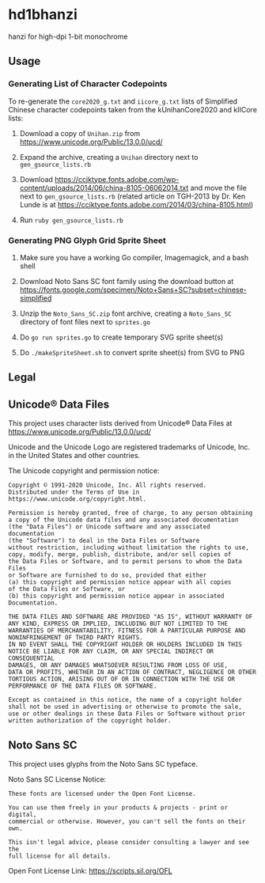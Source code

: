 # hd1bhanzi
hanzi for high-dpi 1-bit monochrome

## Usage

### Generating List of Character Codepoints

To re-generate the `core2020_g.txt` and `iicore_g.txt` lists of Simplified Chinese
character codepoints taken from the kUnihanCore2020 and kIICore lists:

1. Download a copy of `Unihan.zip` from https://www.unicode.org/Public/13.0.0/ucd/

2. Expand the archive, creating a `Unihan` directory next to `gen_gsource_lists.rb`

3. Download https://ccjktype.fonts.adobe.com/wp-content/uploads/2014/06/china-8105-06062014.txt
   and move the file next to `gen_gsource_lists.rb` (related article on TGH-2013 by
   Dr. Ken Lunde is at https://ccjktype.fonts.adobe.com/2014/03/china-8105.html)

3. Run `ruby gen_gsource_lists.rb`


### Generating PNG Glyph Grid Sprite Sheet

1. Make sure you have a working Go compiler, Imagemagick, and a bash shell

2. Download Noto Sans SC font family using the download button at
   https://fonts.google.com/specimen/Noto+Sans+SC?subset=chinese-simplified

3. Unzip the `Noto_Sans_SC.zip` font archive, creating a `Noto_Sans_SC` directory
   of font files next to `sprites.go`

4. Do `go run sprites.go` to create temporary SVG sprite sheet(s)

5. Do `./makeSpriteSheet.sh` to convert sprite sheet(s) from SVG to PNG


## Legal

## Unicode® Data Files

This project uses character lists derived from Unicode® Data Files at
https://www.unicode.org/Public/13.0.0/ucd/

Unicode and the Unicode Logo are registered trademarks of Unicode, Inc. in the
United States and other countries.

The Unicode copyright and permission notice:

```
Copyright © 1991-2020 Unicode, Inc. All rights reserved.
Distributed under the Terms of Use in https://www.unicode.org/copyright.html.

Permission is hereby granted, free of charge, to any person obtaining
a copy of the Unicode data files and any associated documentation
(the "Data Files") or Unicode software and any associated documentation
(the "Software") to deal in the Data Files or Software
without restriction, including without limitation the rights to use,
copy, modify, merge, publish, distribute, and/or sell copies of
the Data Files or Software, and to permit persons to whom the Data Files
or Software are furnished to do so, provided that either
(a) this copyright and permission notice appear with all copies
of the Data Files or Software, or
(b) this copyright and permission notice appear in associated
Documentation.

THE DATA FILES AND SOFTWARE ARE PROVIDED "AS IS", WITHOUT WARRANTY OF
ANY KIND, EXPRESS OR IMPLIED, INCLUDING BUT NOT LIMITED TO THE
WARRANTIES OF MERCHANTABILITY, FITNESS FOR A PARTICULAR PURPOSE AND
NONINFRINGEMENT OF THIRD PARTY RIGHTS.
IN NO EVENT SHALL THE COPYRIGHT HOLDER OR HOLDERS INCLUDED IN THIS
NOTICE BE LIABLE FOR ANY CLAIM, OR ANY SPECIAL INDIRECT OR CONSEQUENTIAL
DAMAGES, OR ANY DAMAGES WHATSOEVER RESULTING FROM LOSS OF USE,
DATA OR PROFITS, WHETHER IN AN ACTION OF CONTRACT, NEGLIGENCE OR OTHER
TORTIOUS ACTION, ARISING OUT OF OR IN CONNECTION WITH THE USE OR
PERFORMANCE OF THE DATA FILES OR SOFTWARE.

Except as contained in this notice, the name of a copyright holder
shall not be used in advertising or otherwise to promote the sale,
use or other dealings in these Data Files or Software without prior
written authorization of the copyright holder.
```


## Noto Sans SC

This project uses glyphs from the Noto Sans SC typeface.

Noto Sans SC License Notice:
```
These fonts are licensed under the Open Font License.

You can use them freely in your products & projects - print or digital,
commercial or otherwise. However, you can't sell the fonts on their own.

This isn't legal advice, please consider consulting a lawyer and see the
full license for all details.
```
Open Font License Link: https://scripts.sil.org/OFL
